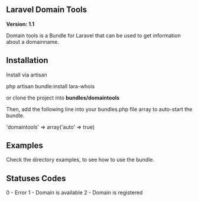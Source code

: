 ## Laravel Domain Tools
**Version: 1.1**

Domain tools is a Bundle for Laravel that can be used to get information about a domainname.

## Installation
Install via artisan

  php artisan bundle:install lara-whois

or clone the project into **bundles/domaintools**

Then, add the following line into your bundles.php file array to auto-start the bundle.

  'domaintools' => array('auto' => true)

## Examples
Check the directory examples, to see how to use the bundle.
    
## Statuses Codes

  0 - Error
  1 - Domain is available
  2 - Domain is registered
